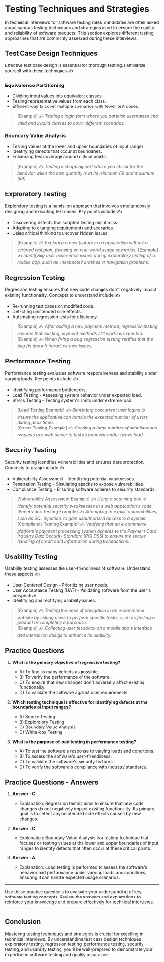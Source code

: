 # Testing Techniques and Strategies

In technical interviews for software testing roles, candidates are often asked about various testing techniques and strategies used to ensure the quality and reliability of software products. This section explores different testing approaches that are commonly assessed during these interviews.

## Test Case Design Techniques

Effective test case design is essential for thorough testing. Familiarize yourself with these techniques ✍️ 

### Equivalence Partitioning

- Dividing input values into equivalent classes.
- Testing representative values from each class.
- Efficient way to cover multiple scenarios with fewer test cases.

> [Example] ✍️ _Testing a login form where you partition usernames into valid and invalid classes to cover different scenarios._

### Boundary Value Analysis

- Testing values at the lower and upper boundaries of input ranges.
- Identifying defects that occur at boundaries.
- Enhancing test coverage around critical points.

> [Example] ✍️ _Testing a shopping cart where you check for the behavior when the item quantity is at its minimum (0) and maximum (99)._

## Exploratory Testing

Exploratory testing is a hands-on approach that involves simultaneously designing and executing test cases. Key points include ✍️ 

- Discovering defects that scripted testing might miss.
- Adapting to changing requirements and scenarios.
- Using critical thinking to uncover hidden issues.

> [Example] ✍️ _Exploring a new feature in an application without a scripted test plan, focusing on real-world usage scenarios._
> [Example] ✍️ _Identifying user experience issues during exploratory testing of a mobile app, such as unexpected crashes or navigation problems._

## Regression Testing

Regression testing ensures that new code changes don't negatively impact existing functionality. Concepts to understand include ✍️ 

- Re-running test cases on modified code.
- Detecting unintended side effects.
- Automating regression tests for efficiency.

> [Example] ✍️ _After adding a new payment method, regression testing ensures that existing payment methods still work as expected._
> [Example] ✍️ _When fixing a bug, regression testing verifies that the bug fix doesn't introduce new issues._

## Performance Testing

Performance testing evaluates software responsiveness and stability under varying loads. Key points include ✍️ 

- Identifying performance bottlenecks.
- Load Testing - Assessing system behavior under expected load.
- Stress Testing - Testing system's limits under extreme load.

> [Load Testing Example] ✍️ _Simulating concurrent user logins to ensure the application can handle the expected number of users during peak times._  
> [Stress Testing Example] ✍️ _Sending a large number of simultaneous requests to a web server to test its behavior under heavy load._

## Security Testing

Security testing identifies vulnerabilities and ensures data protection. Concepts to grasp include ✍️ 

- Vulnerability Assessment - Identifying potential weaknesses.
- Penetration Testing - Simulating attacks to expose vulnerabilities.
- Compliance Testing - Ensuring software adheres to security standards.

> [Vulnerability Assessment Example] ✍️ _Using a scanning tool to identify potential security weaknesses in a web application's code._  
> [Penetration Testing Example] ✍️ _Attempting to exploit vulnerabilities, such as SQL injection, to gain unauthorized access to a system._  
> [Compliance Testing Example] ✍️ _Verifying that an e-commerce platform's payment processing system adheres to the Payment Card Industry Data Security Standard (PCI DSS) to ensure the secure handling of credit card information during transactions._

## Usability Testing

Usability testing assesses the user-friendliness of software. Understand these aspects ✍️ 

- User-Centered Design - Prioritizing user needs.
- User Acceptance Testing (UAT) - Validating software from the user's perspective.
- Identifying and rectifying usability issues.

> [Example] ✍️ _Testing the ease of navigation in an e-commerce website by asking users to perform specific tasks, such as finding a product or completing a purchase._  
> [Example] ✍️ _Collecting user feedback on a mobile app's interface and interaction design to enhance its usability._

## Practice Questions

1. **What is the primary objective of regression testing?**
   - A) To find as many defects as possible.
   - B) To verify the performance of the software.
   - C) To ensure that new changes don't adversely affect existing functionality.
   - D) To validate the software against user requirements.

2. **Which testing technique is effective for identifying defects at the boundaries of input ranges?**
   - A) Smoke Testing
   - B) Exploratory Testing
   - C) Boundary Value Analysis
   - D) White-box Testing

3. **What is the purpose of load testing in performance testing?**
   - A) To test the software's response to varying loads and conditions.
   - B) To assess the software's user-friendliness.
   - C) To validate the software's security features.
   - D) To verify the software's compliance with industry standards.

## Practice Questions - Answers

1. **Answer : C**
   - Explanation:  Regression testing aims to ensure that new code changes do not negatively impact existing functionality. Its primary goal is to detect any unintended side effects caused by new changes.

2. **Answer : C**
   - Explanation: Boundary Value Analysis is a testing technique that focuses on testing values at the lower and upper boundaries of input ranges to identify defects that often occur at these critical points.

3. **Answer : A**
   - Explanation: Load testing is performed to assess the software's behavior and performance under varying loads and conditions, ensuring it can handle expected usage scenarios.

---

Use these practice questions to evaluate your understanding of key software testing concepts. Review the answers and explanations to reinforce your knowledge and prepare effectively for technical interviews.

---

## Conclusion

Mastering testing techniques and strategies is crucial for excelling in technical interviews. By understanding test case design techniques, exploratory testing, regression testing, performance testing, security testing, and usability testing, you'll be well-prepared to demonstrate your expertise in software testing and quality assurance.
